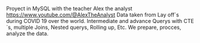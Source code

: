 Proyect in MySQL with the teacher Alex the analyst https://www.youtube.com/@AlexTheAnalyst Data taken from Lay off´s during COVID 19 over the world.
Intermediate and advance Querys with CTE´s, multiple Joins, Nested querys, Rolling up, Etc.
We prepare, procces, analyze the data.
